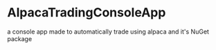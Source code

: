# AlpacaTradingConsoleApp
a console app made to automatically trade using alpaca and it's NuGet package
